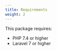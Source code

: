 ```yaml
---
title: Requirements
weight: 2
---
```


This package requires:

- PHP 7.4 or higher
- Laravel 7 or higher
